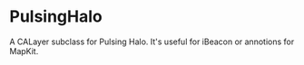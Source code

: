PulsingHalo
===========

A CALayer subclass for Pulsing Halo. It's useful for iBeacon or annotions for MapKit.
